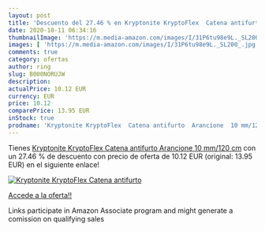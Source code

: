 ```yaml
---
layout: post
title: 'Descuento del 27.46 % en Kryptonite KryptoFlex  Catena antifurto '
date: 2020-10-11 06:34:16
thumbnailImage: 'https://m.media-amazon.com/images/I/31P6tu98e9L._SL200_.jpg'
images: [ 'https://m.media-amazon.com/images/I/31P6tu98e9L._SL200_.jpg' ]
comments: true
category: ofertas
author: ring
slug: B000NORUJW
description:
actualPrice: 10.12 EUR
currency: EUR
price: 10.12
comparePrice: 13.95 EUR
inStock: true
prodname: 'Kryptonite KryptoFlex  Catena antifurto  Arancione  10 mm/120 cm'
---
```


Tienes [Kryptonite KryptoFlex  Catena antifurto  Arancione  10 mm/120 cm](https://www.amazon.it/dp/B000NORUJW/?tag=tolees00-21) con un 27.46 % de descuento con precio de oferta de 10.12 EUR (original: 13.95 EUR) en el siguiente enlace!

[![Kryptonite KryptoFlex  Catena antifurto ](https://m.media-amazon.com/images/I/31P6tu98e9L._SL200_.jpg)](https://www.amazon.it/dp/B000NORUJW/?tag=tolees00-21)

[Accede a la oferta!!](https://www.amazon.it/dp/B000NORUJW/?tag=tolees00-21)

Links participate in Amazon Associate program and might generate a comission on qualifying sales


